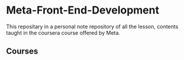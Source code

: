 # Meta-Front-End-Development
This repositary in a personal note repository of all the lesson, contents taught in the coursera course offered by Meta.

## Courses 

